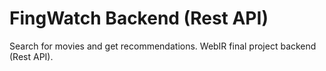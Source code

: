 # FingWatch Backend (Rest API)

Search for movies and get recommendations. WebIR final project backend (Rest API).
